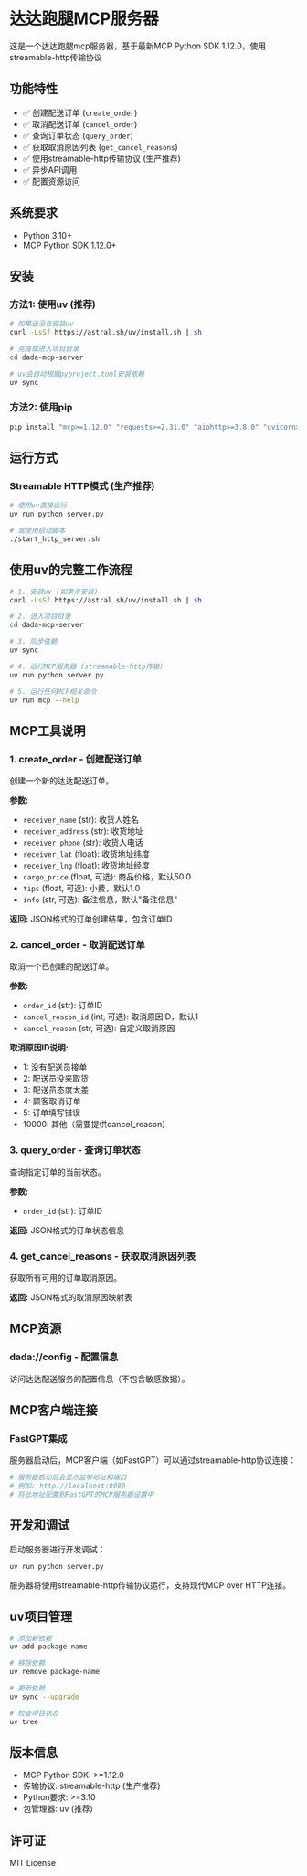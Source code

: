 # 达达跑腿MCP服务器

这是一个达达跑腿mcp服务器，基于最新MCP Python SDK 1.12.0，使用streamable-http传输协议

## 功能特性

- ✅ 创建配送订单 (`create_order`)
- ✅ 取消配送订单 (`cancel_order`) 
- ✅ 查询订单状态 (`query_order`)
- ✅ 获取取消原因列表 (`get_cancel_reasons`)
- ✅ 使用streamable-http传输协议 (生产推荐)
- ✅ 异步API调用
- ✅ 配置资源访问

## 系统要求

- Python 3.10+
- MCP Python SDK 1.12.0+

## 安装

### 方法1: 使用uv (推荐)

```bash
# 如果还没有安装uv
curl -LsSf https://astral.sh/uv/install.sh | sh

# 克隆或进入项目目录
cd dada-mcp-server

# uv会自动根据pyproject.toml安装依赖
uv sync
```

### 方法2: 使用pip

```bash
pip install "mcp>=1.12.0" "requests>=2.31.0" "aiohttp>=3.8.0" "uvicorn>=0.24.0"
```

## 运行方式

### Streamable HTTP模式 (生产推荐)

```bash
# 使用uv直接运行
uv run python server.py

# 或使用启动脚本
./start_http_server.sh
```

## 使用uv的完整工作流程

```bash
# 1. 安装uv (如果未安装)
curl -LsSf https://astral.sh/uv/install.sh | sh

# 2. 进入项目目录
cd dada-mcp-server

# 3. 同步依赖
uv sync

# 4. 运行MCP服务器 (streamable-http传输)
uv run python server.py

# 5. 运行任何MCP相关命令
uv run mcp --help
```

## MCP工具说明

### 1. create_order - 创建配送订单

创建一个新的达达配送订单。

**参数:**
- `receiver_name` (str): 收货人姓名
- `receiver_address` (str): 收货地址  
- `receiver_phone` (str): 收货人电话
- `receiver_lat` (float): 收货地址纬度
- `receiver_lng` (float): 收货地址经度
- `cargo_price` (float, 可选): 商品价格，默认50.0
- `tips` (float, 可选): 小费，默认1.0
- `info` (str, 可选): 备注信息，默认"备注信息"

**返回:** JSON格式的订单创建结果，包含订单ID

### 2. cancel_order - 取消配送订单

取消一个已创建的配送订单。

**参数:**
- `order_id` (str): 订单ID
- `cancel_reason_id` (int, 可选): 取消原因ID，默认1
- `cancel_reason` (str, 可选): 自定义取消原因

**取消原因ID说明:**
- 1: 没有配送员接单
- 2: 配送员没来取货
- 3: 配送员态度太差
- 4: 顾客取消订单
- 5: 订单填写错误
- 10000: 其他（需要提供cancel_reason）

### 3. query_order - 查询订单状态

查询指定订单的当前状态。

**参数:**
- `order_id` (str): 订单ID

**返回:** JSON格式的订单状态信息

### 4. get_cancel_reasons - 获取取消原因列表

获取所有可用的订单取消原因。

**返回:** JSON格式的取消原因映射表

## MCP资源

### dada://config - 配置信息

访问达达配送服务的配置信息（不包含敏感数据）。

## MCP客户端连接

### FastGPT集成

服务器启动后，MCP客户端（如FastGPT）可以通过streamable-http协议连接：

```bash
# 服务器启动后会显示监听地址和端口
# 例如: http://localhost:8080
# 将此地址配置到FastGPT的MCP服务器设置中
```

## 开发和调试

启动服务器进行开发调试：

```bash
uv run python server.py
```

服务器将使用streamable-http传输协议运行，支持现代MCP over HTTP连接。

## uv项目管理

```bash
# 添加新依赖
uv add package-name

# 移除依赖  
uv remove package-name

# 更新依赖
uv sync --upgrade

# 检查项目状态
uv tree
```

## 版本信息

- MCP Python SDK: >=1.12.0
- 传输协议: streamable-http (生产推荐)
- Python要求: >=3.10
- 包管理器: uv (推荐)

## 许可证

MIT License
